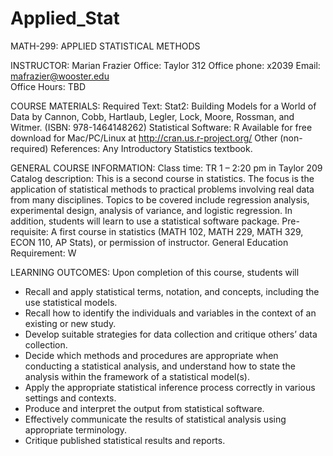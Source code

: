 # Applied_Stat

MATH-299:  APPLIED STATISTICAL METHODS

INSTRUCTOR:  Marian Frazier
Office:  Taylor 312                                 Office phone: x2039				Email:  mafrazier@wooster.edu                 
Office Hours:  TBD	

COURSE MATERIALS:
Required Text: Stat2: Building Models for a World of Data by Cannon, Cobb, Hartlaub, Legler, Lock, Moore, Rossman, and Witmer.  (ISBN: 978-1464148262)
Statistical Software: R 
Available for free download for Mac/PC/Linux at http://cran.us.r-project.org/
	Other (non-required) References:  	Any Introductory Statistics textbook.

GENERAL COURSE INFORMATION:
	Class time: TR 1 – 2:20 pm in Taylor 209
Catalog description:  This is a second course in statistics.  The focus is the application of statistical methods to practical problems involving real data from many disciplines.  Topics to be covered include regression analysis, experimental design, analysis of variance, and logistic regression.  In addition, students will learn to use a statistical software package.
Pre-requisite: A first course in statistics (MATH 102, MATH 229, MATH 329, ECON 110, AP Stats), 
				or permission of instructor.
General Education Requirement:  W

LEARNING OUTCOMES: Upon completion of this course, students will
- Recall and apply statistical terms, notation, and concepts, including the use statistical models.
- Recall how to identify the individuals and variables in the context of an existing or new study.
- Develop suitable strategies for data collection and critique others’ data collection.
- Decide which methods and procedures are appropriate when conducting a statistical analysis, and understand how to state the analysis within the framework of a statistical model(s).
- Apply the appropriate statistical inference process correctly in various settings and contexts.
- Produce and interpret the output from statistical software.  
- Effectively communicate the results of statistical analysis using appropriate terminology.
- Critique published statistical results and reports.

